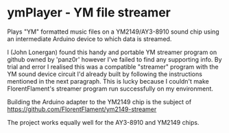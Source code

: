 # ymPlayer - YM file streamer

Plays "YM" formatted music files on a YM2149/AY3-8910 sound chip using an intermediate Arduino device to which data is streamed.

I (John Lonergan) found this handy and portable YM streamer program on github owned by 'panz0r' however I've failed to find any supporting info.
By trial and error I realised this was a compatible "streamer" program with the YM sound device circuit I'd already built by following the instructions 
mentioned in the next paragraph. This is lucky because I couldn't make FlorentFlament's streamer program run successfully on my environment.

Building the Arduino adapter to the YM2149 chip is the subject of https://github.com/FlorentFlament/ym2149-streamer

The project works equally well for the AY3-8910 and YM2149 chips.
